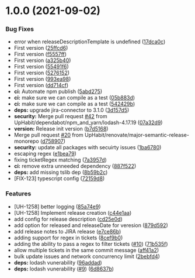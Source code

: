 # 1.0.0 (2021-09-02)


### Bug Fixes

* error when releaseDescriptionTemplate is undefined ([17dca0c](https://github.com/boxcee/semantic-release-jira-releases/commit/17dca0cd685cb4c91859ff0af2943adb56108e00))
* First version ([25ffcd6](https://github.com/boxcee/semantic-release-jira-releases/commit/25ffcd68e0413d64cdf3f209a4718677415cab5f))
* First version ([f5557ff](https://github.com/boxcee/semantic-release-jira-releases/commit/f5557ff7f571a34c3cedc9c360e34e1a579d72c1))
* First version ([a325b40](https://github.com/boxcee/semantic-release-jira-releases/commit/a325b400d4f4d2f1e2a8416664025b0661345159))
* First version ([55491f6](https://github.com/boxcee/semantic-release-jira-releases/commit/55491f631caed8b5656ddbd27e8ecb01b2cdaf7b))
* First version ([5276152](https://github.com/boxcee/semantic-release-jira-releases/commit/52761521cd5b8ff7f860e20c33b46aa29c563c69))
* First version ([993ea98](https://github.com/boxcee/semantic-release-jira-releases/commit/993ea98b9499c5484ba1637640fe539de177f2c1))
* First version ([dd714cf](https://github.com/boxcee/semantic-release-jira-releases/commit/dd714cf64aad42a939bc1bdfc09b9ae85b4816a1))
* **ci:** Automate npm publish ([5abd275](https://github.com/boxcee/semantic-release-jira-releases/commit/5abd2753f047122d1baaa4199acb97d5c3cfdb06))
* **ci:** make sure we can compile as a test ([05b883d](https://github.com/boxcee/semantic-release-jira-releases/commit/05b883d5e18a804a276f80176709a73a05f20ff3))
* **ci:** make sure we can compile as a test ([542429b](https://github.com/boxcee/semantic-release-jira-releases/commit/542429b40ce3e0dc96678f1ef3bb787472a6d91f))
* **deps:** upgrade jira-connector to 3.1.0 ([3d157d5](https://github.com/boxcee/semantic-release-jira-releases/commit/3d157d587c368fc774e252f4aea9fd400083ad47))
* **security:** Merge pull request [#42](https://github.com/boxcee/semantic-release-jira-releases/issues/42) from UpHabit/dependabot/npm_and_yarn/lodash-4.17.19 ([07a32d9](https://github.com/boxcee/semantic-release-jira-releases/commit/07a32d93b56852e703c62cee5206fa05952bc9bc))
* **version:** Release init version ([b7d5168](https://github.com/boxcee/semantic-release-jira-releases/commit/b7d5168facc624f9808a61e9d0f4ed38687c5778))
* Merge pull request [#20](https://github.com/boxcee/semantic-release-jira-releases/issues/20) from UpHabit/renovate/major-semantic-release-monorepo ([d758907](https://github.com/boxcee/semantic-release-jira-releases/commit/d758907d37bd0e861fd1b10ce3acbd6829006d4e))
* **security:** update all packages with secuirty issues ([1ba6780](https://github.com/boxcee/semantic-release-jira-releases/commit/1ba67803f6c1f51770bd0b8d0f0f1e23d9025e64))
* escaping regex ([e1bea79](https://github.com/boxcee/semantic-release-jira-releases/commit/e1bea7932f3c8ecd6647cadf6413500740137235))
* fixing ticketRegex matching ([7a3957d](https://github.com/boxcee/semantic-release-jira-releases/commit/7a3957d5b14489ee7493f71f10f3e537f367b35e))
* **ci:** remove extra unneeded dependency ([887f522](https://github.com/boxcee/semantic-release-jira-releases/commit/887f52273a13e80f6bdc62b096572aa16b0fe6f7))
* **deps:** add missing tslib dep ([8b59b2c](https://github.com/boxcee/semantic-release-jira-releases/commit/8b59b2c6468c37114a26d12f16f729ccf0e794c0))
* [FIX-123] typescript config ([72159d8](https://github.com/boxcee/semantic-release-jira-releases/commit/72159d8670218409327835f24226e814ea0559f9))


### Features

* [UH-1258] better logging ([85a74e9](https://github.com/boxcee/semantic-release-jira-releases/commit/85a74e937880e4cd5dd05dde47509db164855051))
* [UH-1258] Implement release creation ([c44e1aa](https://github.com/boxcee/semantic-release-jira-releases/commit/c44e1aa0e8bab21f0aff2f00d4667625f8716c7d))
* add config for release description ([cd25e0d](https://github.com/boxcee/semantic-release-jira-releases/commit/cd25e0d74174b4f2eff676cdf7dbb32e2e773f54))
* add option for released and releaseDate for veresion ([879d592](https://github.com/boxcee/semantic-release-jira-releases/commit/879d592eae0f2ff7b321794fe7c1d386b8ce2dff))
* add release notes to JIRA release ([e7ce86b](https://github.com/boxcee/semantic-release-jira-releases/commit/e7ce86b30a68dcb342afe765c5c0600cc418c7e4))
* adding support for regex in tickets ([8cef9b0](https://github.com/boxcee/semantic-release-jira-releases/commit/8cef9b0d81b8e30632c2cf74fceed3d072a50b54))
* adding the ability to pass a regex to filter tickets ([#10](https://github.com/boxcee/semantic-release-jira-releases/issues/10)) ([71b535f](https://github.com/boxcee/semantic-release-jira-releases/commit/71b535fd3ccbaf65a67a3df01d6a22f746fd53c7))
* allow multiple tickets in the same commit message ([aff41a2](https://github.com/boxcee/semantic-release-jira-releases/commit/aff41a2f576e790e0e814c36fda73d1f01efa925))
* bulk update issues and network concurrency limit ([2bebfd4](https://github.com/boxcee/semantic-release-jira-releases/commit/2bebfd40880df43e2be4f15298b21cd7274d12a0))
* **deps:** lodash vunerability ([96addad](https://github.com/boxcee/semantic-release-jira-releases/commit/96addada2d0add21972ed141a76c687089ebce14))
* **deps:** lodash vunerability ([#9](https://github.com/boxcee/semantic-release-jira-releases/issues/9)) ([6d8637b](https://github.com/boxcee/semantic-release-jira-releases/commit/6d8637b1a6013c24767adc7e17531306af7c7c92))
